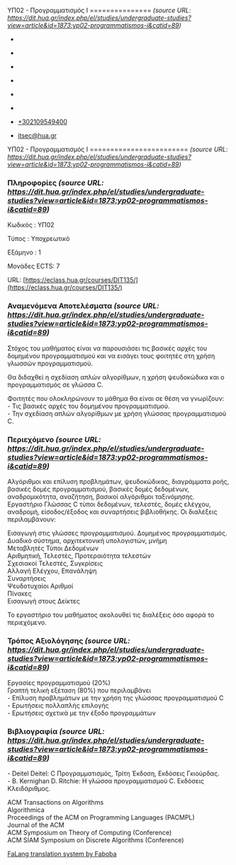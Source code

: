 ΥΠ02 - Προγραμματισμός Ι
===============  *(source URL: https://dit.hua.gr/index.php/el/studies/undergraduate-studies?view=article&id=1873:yp02-programmatismos-i&catid=89)*
                              

*   [](https://www.facebook.com/ditharokopio)
*   [](https://www.youtube.com/channel/UCEHkYirpXF1nSLxDCrfDZ4A)
*   [](https://www.linkedin.com/company/77699385)
*   [](https://www.instagram.com/dithua)

*   [](https://dit.hua.gr/index.php/el/studies/undergraduate-studies)
*   [](https://dit.hua.gr/index.php/en/studies/undergraduate-studies)

*   [+302109549400](tel:+302109549400)
*   [itsec@hua.gr](mailto:itsec@hua.gr)

ΥΠ02 - Προγραμματισμός Ι
========================  *(source URL: https://dit.hua.gr/index.php/el/studies/undergraduate-studies?view=article&id=1873:yp02-programmatismos-i&catid=89)*

### Πληροφορίες  *(source URL: https://dit.hua.gr/index.php/el/studies/undergraduate-studies?view=article&id=1873:yp02-programmatismos-i&catid=89)*

Κωδικός : ΥΠ02

Τύπος : Υποχρεωτικό

Εξάμηνο : 1

Μονάδες ECTS: 7

URL: [https://eclass.hua.gr/courses/DIT135/](https://eclass.hua.gr/courses/DIT135/)

### Αναμενόμενα Αποτελέσματα  *(source URL: https://dit.hua.gr/index.php/el/studies/undergraduate-studies?view=article&id=1873:yp02-programmatismos-i&catid=89)*

Στόχος του μαθήματος είναι να παρουσιάσει τις βασικές αρχές του δομημένου προγραμματισμού και να εισάγει τους φοιτητές στη χρήση γλωσσών προγραμματισμού.  
  
Θα διδαχθεί η σχεδίαση απλών αλγορίθμων, η χρήση ψευδοκώδικα και ο προγραμματισμός σε γλώσσα C.  
  
Φοιτητές που ολοκληρώνουν το μάθημα θα είναι σε θέση να γνωρίζουν:  
\- Τις βασικές αρχές του δομημένου προγραμματισμού.  
\- Την σχεδίαση απλών αλγορίθμων με χρήση γλώσσας προγραμματισμού C.

### Περιεχόμενο  *(source URL: https://dit.hua.gr/index.php/el/studies/undergraduate-studies?view=article&id=1873:yp02-programmatismos-i&catid=89)*

Αλγόριθμοι και επίλυση προβλημάτων, ψευδοκώδικας, διαγράμματα ροής, βασικές δομές προγραμματισμού, βασικές δομές δεδομένων, αναδρομικότητα, αναζήτηση, βασικοί αλγόριθμοι ταξινόμησης. Εργαστήριο Γλώσσας C τύποι δεδομένων, τελεστές, δομές ελέγχου, αναδρομή, είσοδος/έξοδος και συναρτήσεις βιβλιοθήκης. Οι διαλέξεις περιλαμβάνουν:  
  
Εισαγωγή στις γλώσσες προγραμματισμού. Δομημένος προγραμματισμός.  
Δυαδικό σύστημα, αρχιτεκτονική υπολογιστών, μνήμη  
Μεταβλητές Τύποι Δεδομένων  
Αριθμητική, Τελεστές, Προτεραιότητα τελεστών  
Σχεσιακοί Τελεστές, Συγκρίσεις  
Αλλαγή Ελέγχου, Επανάληψη  
Συναρτήσεις  
Ψευδοτυχαίοι Αριθμοί  
Πίνακες  
Εισαγωγή στους Δείκτες  
  
Το εργαστήριο του μαθήματος ακολουθεί τις διαλέξεις όσο αφορά το περιεχόμενο.

### Τρόπος Αξιολόγησης  *(source URL: https://dit.hua.gr/index.php/el/studies/undergraduate-studies?view=article&id=1873:yp02-programmatismos-i&catid=89)*

Εργασίες προγραμματισμού (20%)  
Γραπτή τελική εξέταση (80%) που περιλαμβάνει  
\- Επίλυση προβλημάτων με την χρήση της γλώσσας προγραμματισμού C  
\- Ερωτήσεις πολλαπλής επιλογής  
\- Ερωτήσεις σχετικά με την έξοδο προγραμμάτων

### Βιβλιογραφία  *(source URL: https://dit.hua.gr/index.php/el/studies/undergraduate-studies?view=article&id=1873:yp02-programmatismos-i&catid=89)*

\- Deitel Deitel: C Προγραμματισμός, Τρίτη Έκδοση, Εκδόσεις Γκιούρδας.  
\- B. Kernighan D. Ritchie: Η γλώσσα προγραμματισμού C. Εκδόσεις Κλειδάριθμος.

ACM Transactions on Algorithms  
Algorithmica  
Proceedings of the ACM on Programming Languages (PACMPL)  
Journal of the ACM  
ACM Symposium on Theory of Computing (Conference)  
ACM SIAM Symposium on Discrete Algorithms (Conference)

[FaLang translation system by Faboba](http://www.faboba.com/ "Faboba : Création de composantJoomla")

[](https://dit.hua.gr/index.php/el/studies/undergraduate-studies?view=article&id=1873:yp02-programmatismos-i&catid=89#)

